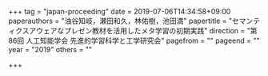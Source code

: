+++
tag = "japan-proceeding"
date = 2019-07-06T14:34:58+09:00
paperauthors = "油谷知岐，瀬田和久，林佑樹，池田満"
papertitle = "セマンティクスアウェアなプレゼン教材を活用したメタ学習の初期実践"
direction = "第86回 人工知能学会 先進的学習科学と工学研究会"
pagefrom = ""
pageend = ""
year = "2019"
others = ""

+++

